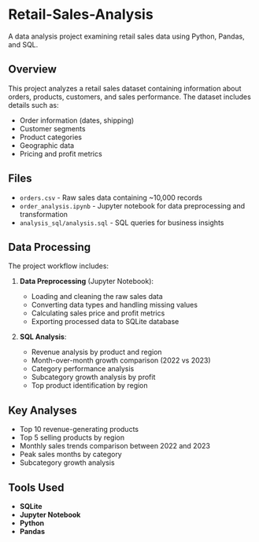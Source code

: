 # Retail-Sales-Analysis
A data analysis project examining retail sales data using Python, Pandas, and SQL.

## Overview

This project analyzes a retail sales dataset containing information about orders, products, customers, and sales performance. The dataset includes details such as:

- Order information (dates, shipping)
- Customer segments
- Product categories
- Geographic data
- Pricing and profit metrics

## Files

- `orders.csv` - Raw sales data containing ~10,000 records
- `order_analysis.ipynb` - Jupyter notebook for data preprocessing and transformation
- `analysis_sql/analysis.sql` - SQL queries for business insights

## Data Processing

The project workflow includes:

1. **Data Preprocessing** (Jupyter Notebook):
   - Loading and cleaning the raw sales data
   - Converting data types and handling missing values
   - Calculating sales price and profit metrics
   - Exporting processed data to SQLite database

2. **SQL Analysis**:
   - Revenue analysis by product and region
   - Month-over-month growth comparison (2022 vs 2023)
   - Category performance analysis
   - Subcategory growth analysis by profit
   - Top product identification by region

## Key Analyses

- Top 10 revenue-generating products
- Top 5 selling products by region
- Monthly sales trends comparison between 2022 and 2023
- Peak sales months by category
- Subcategory growth analysis

## Tools Used

- **SQLite**
- **Jupyter Notebook**
- **Python**
- **Pandas**


